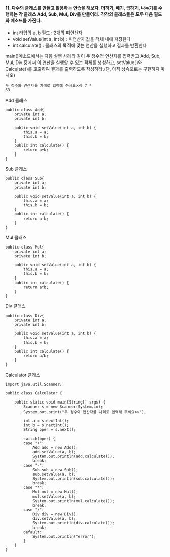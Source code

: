 #### 11. 다수의 클래스를 만들고 활용하는 연습을 해보자. 더하기, 빼기, 곱하기, 나누기를 수행하는 각 클래스 Add, Sub, Mul, Div를 만들어라. 각각의 클래스들은 모두 다음 필드와 메소드를 가진다.
- int 타입의 a, b 필드 : 2개의 피연산자
- void setValue(int a, int b) : 피연산자 값을 객체 내에 저장한다
- int calculate() : 클래스의 목적에 맞는 연산을 실행하고 결과를 반환한다

main()메소드에서는 다음 실행 사례와 같이 두 정수와 연산자를 입력받고 Add, Sub, Mul, Div 중에서 이 연산을 실행할 수 있는 객체를 생성하고, setValue()와 Calculate()를 호출하여 결과를 출력하도록 작성하라.(단, 아직 상속으로는 구현하지 마시오)
```
두 정수와 연산자를 차례로 입력해 주세요>>9 7 *
63
```
Add 클래스
```
public class Add{
	private int a;
	private int b;
	
	public void setValue(int a, int b) {
		this.a = a;
		this.b = b;
	}
	public int calculate() {
		return a+b;
	}
}
```
Sub 클래스
```
public class Sub{
	private int a;
	private int b;
	
	public void setValue(int a, int b) {
		this.a = a;
		this.b = b;
	}
	public int calculate() {
		return a-b;
	}
}
```
Mul 클래스
```
public class Mul{
	private int a;
	private int b;
	
	public void setValue(int a, int b) {
		this.a = a;
		this.b = b;
	}
	public int calculate() {
		return a*b;
	}
}
```
Div 클래스
```
public class Div{
	private int a;
	private int b;
	
	public void setValue(int a, int b) {
		this.a = a;
		this.b = b;
	}
	public int calculate() {
		return a/b;
	}
}
```
Calculator 클래스
```
import java.util.Scanner;

public class Calculator {

	public static void main(String[] args) {
		Scanner s = new Scanner(System.in);
		System.out.print("두 정수와 연산자를 차례로 입력해 주세요>>");
		
		int a = s.nextInt();
		int b = s.nextInt();
		String oper = s.next();
		
		switch(oper) {
		case "+":
			Add add = new Add();
			add.setValue(a, b);
			System.out.println(add.calculate());
			break;
		case "-":
			Sub sub = new Sub();
			sub.setValue(a, b);
			System.out.println(sub.calculate());
			break;
		case "*":
			Mul mul = new Mul();
			mul.setValue(a, b);
			System.out.println(mul.calculate());
			break;
		case "/":
			Div div = new Div();
			div.setValue(a, b);
			System.out.println(div.calculate());
			break;
		default:
			System.out.println("error");
		}
	}
}
```

